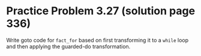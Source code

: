 # Practice Problem 3.27 (solution page 336)
Write goto code for `fact_for` based on first transforming it to a `while` loop and then applying the guarded-do transformation.